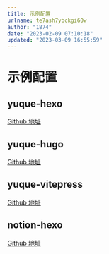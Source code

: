 ```yaml
---
title: 示例配置
urlname: te7ash7ybckgi60w
author: "1874"
date: "2023-02-09 07:10:18"
updated: "2023-03-09 16:55:59"
---
```


# 示例配置

## yuque-hexo

[Github 地址](https://github.com/LetTTGACO/elog-examples/tree/master/examples/yuque-hexo)

## yuque-hugo

[Github 地址](https://github.com/LetTTGACO/elog-examples/tree/master/examples/yuque-hugo)

## yuque-vitepress

[Github 地址](https://github.com/LetTTGACO/elog-examples/tree/master/examples/yuque-vitepress)

## notion-hexo

[Github 地址](https://github.com/LetTTGACO/elog-examples/tree/master/examples/notion-hexo)
